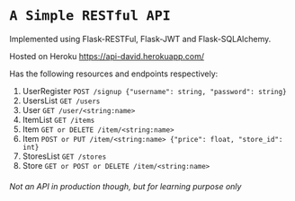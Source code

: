 # `A Simple RESTful API`

Implemented using Flask-RESTFul, Flask-JWT and Flask-SQLAlchemy.

Hosted on Heroku https://api-david.herokuapp.com/

Has the following resources and endpoints respectively:
1. UserRegister `POST /signup {"username": string, "password": string}`
2. UsersList  `GET /users `
3. User `GET /user/<string:name>`
4. ItemList `GET /items`
5. Item `GET or DELETE /item/<string:name>`
6. Item `POST or PUT /item/<string:name> {"price": float, "store_id": int}`
7. StoresList `GET /stores`
8. Store `GET or POST or DELETE /item/<string:name>`

###### Not an API in production though, but for learning purpose only
